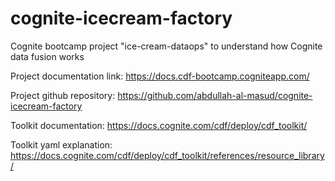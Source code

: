 # cognite-icecream-factory
Cognite bootcamp project "ice-cream-dataops" to understand how Cognite data fusion works

Project documentation link: https://docs.cdf-bootcamp.cogniteapp.com/

Project github repository: https://github.com/abdullah-al-masud/cognite-icecream-factory

Toolkit documentation: https://docs.cognite.com/cdf/deploy/cdf_toolkit/

Toolkit yaml explanation: https://docs.cognite.com/cdf/deploy/cdf_toolkit/references/resource_library/

